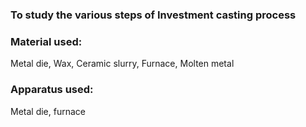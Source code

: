 ### To study the various steps of Investment casting process

### Material used: 
Metal die, Wax, Ceramic slurry, Furnace, Molten metal

### Apparatus used: 
Metal die, furnace

